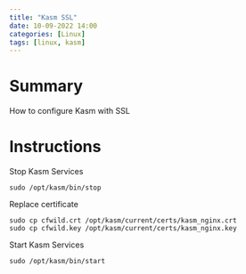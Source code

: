 ```yaml
---
title: "Kasm SSL"
date: 10-09-2022 14:00
categories: [Linux]
tags: [linux, kasm]
---
```



# Summary
How to configure Kasm with SSL

# Instructions

Stop Kasm Services
```shell
sudo /opt/kasm/bin/stop
```

Replace certificate
```shell
sudo cp cfwild.crt /opt/kasm/current/certs/kasm_nginx.crt
sudo cp cfwild.key /opt/kasm/current/certs/kasm_nginx.key
```
Start Kasm Services
```shell
sudo /opt/kasm/bin/start
```